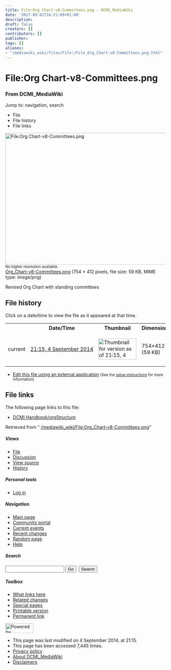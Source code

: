 ```yaml
---
title: File:Org Chart-v8-Committees.png - DCMI_MediaWiki
date: '2017-09-01T16:21:09+01:00'
description: 
draft: false
creators: []
contributors: []
publisher: 
tags: []
aliases:
- "/mediawiki_wiki/files/File:/File_Org_Chart-v8-Committees.png.html"
---
```


<a id="top"></a>
# File:Org Chart-v8-Committees.png

### From DCMI\_MediaWiki

Jump to: navigation, search
<!-- start content -->
- File
- File history
- File links

 [<img alt="File:Org Chart-v8-Committees.png" src="/images/c/c5/Org_Chart-v8-Committees.png" width="754" height="412">](/mediawiki_wiki/files/Org_Chart-v8-Committees.png)  
<small>No higher resolution available.</small>  
 [Org\_Chart-v8-Committees.png](/images/c/c5/Org_Chart-v8-Committees.png)‎ (754 × 412 pixels, file size: 59 KB, MIME type: image/png)

Revised Org Chart with standing committees

<!-- 
NewPP limit report
Preprocessor node count: 1/1000000
Post-expand include size: 0/2097152 bytes
Template argument size: 0/2097152 bytes
Expensive parser function count: 0/100
-->
## File history

Click on a date/time to view the file as it appeared at that time.

<table class="wikitable filehistory">
  <tr>
    <td></td>
    <th>Date/Time</th>
    <th>Thumbnail</th>
    <th>Dimensions</th>
    <th>User</th>
    <th>Comment</th>
  </tr>
  <tr>
    <td>current</td>
    <td class="filehistory-selected" style="white-space: nowrap;"><a href="/mediawiki_wiki/files/Org_Chart-v8-Committees.png">21:15, 4 September 2014</a></td>
    <td><a href="/images/c/c5/Org_Chart-v8-Committees.png"><img alt="Thumbnail for version as of 21:15, 4 September 2014" src="/images/c/c5/Org_Chart-v8-Committees.png" width="120" height="66"></a></td>
    <td>754×412 <span style="white-space: nowrap;">(59 KB)</span>
    </td>
    <td>
      <a href="/index.php?title=User:StuartSutton&amp;action=edit&amp;redlink=1" class="new mw-userlink" title="User:StuartSutton (page does not exist)">StuartSutton</a> <span style="white-space: nowrap;"> <span class="mw-usertoollinks">(<a href="/index.php?title=User_talk:StuartSutton&amp;action=edit&amp;redlink=1" class="new" title="User talk:StuartSutton (page does not exist)">Talk</a> | <a href="/index.php/Special:Contributions/StuartSutton" title="Special:Contributions/StuartSutton">contribs</a>)</span></span>
    </td>
    <td> <span class="comment">(Revised Org Chart with standing committees)</span>
    </td>
  </tr>
</table>

  

- [Edit this file using an external application](/index.php?title=File:Org_Chart-v8-Committees.png&action=edit&externaledit=true&mode=file "File:Org Chart-v8-Committees.png") <small>(See the <a href="http://www.mediawiki.org/wiki/Manual:External_editors" class="external text" rel="nofollow">setup instructions</a> for more information)</small>

## File links

The following page links to this file:

- [DCMI Handbook/orgStructure](/index.php/DCMI_Handbook/orgStructure "DCMI Handbook/orgStructure")

Retrieved from " [/mediawiki_wiki/File:Org\_Chart-v8-Committees.png](/mediawiki_wiki/files/File:/File:Org_Chart-v8-Committees.png.html)"

<!-- end content -->

##### Views

- [File](/mediawiki_wiki/files/File:/File:Org_Chart-v8-Committees.png.html)
- [Discussion](/index.php?title=File_talk:Org_Chart-v8-Committees.png&action=edit&redlink=1 "Discussion about the content page [t]")
- [View source](/index.php?title=File:Org_Chart-v8-Committees.png&action=edit "This page is protected.
You can view its source [e]")
- [History](/index.php?title=File:Org_Chart-v8-Committees.png&action=history "Past revisions of this page [h]")

##### Personal tools

- [Log in](/index.php?title=Special:UserLogin&returnto=File:Org_Chart-v8-Committees.png "You are encouraged to log in; however, it is not mandatory [o]")

<script type="text/javascript"> if (window.isMSIE55) fixalpha(); </script>

##### Navigation

- [Main page](/index.php/Main_Page "Visit the main page [z]")
- [Community portal](/index.php/DCMI_MediaWiki:Community_portal "About the project, what you can do, where to find things")
- [Current events](/index.php/DCMI_MediaWiki:Current_events "Find background information on current events")
- [Recent changes](/index.php/Special:RecentChanges "The list of recent changes in the wiki [r]")
- [Random page](/index.php/Special:Random "Load a random page [x]")
- [Help](/index.php/Help:Contents "The place to find out")

##### <label for="searchInput">Search</label>

<form action="/index.php" id="searchform">
				<input type="hidden" name="title" value="Special:Search">
				<input id="searchInput" title="Search DCMI_MediaWiki" accesskey="f" type="search" name="search">
				<input type="submit" name="go" class="searchButton" id="searchGoButton" value="Go" title="Go to a page with this exact name if exists"> 
				<input type="submit" name="fulltext" class="searchButton" id="mw-searchButton" value="Search" title="Search the pages for this text">
			</form>

##### Toolbox

- [What links here](/index.php/Special:WhatLinksHere/File:Org_Chart-v8-Committees.png "List of all wiki pages that link here [j]")
- [Related changes](/index.php/Special:RecentChangesLinked/File:Org_Chart-v8-Committees.png "Recent changes in pages linked from this page [k]")
- [Special pages](/index.php/Special:SpecialPages "List of all special pages [q]")
- [Printable version](/index.php?title=File:Org_Chart-v8-Committees.png&printable=yes "Printable version of this page [p]")
- [Permanent link](/index.php?title=File:Org_Chart-v8-Committees.png&oldid=8337 "Permanent link to this revision of the page")

<!-- end of the left (by default at least) column -->

 [<img src="/skins/common/images/poweredby_mediawiki_88x31.png" height="31" width="88" alt="Powered by MediaWiki">](http://www.mediawiki.org/)

- This page was last modified on 4 September 2014, at 21:15.
- This page has been accessed 7,445 times.
- [Privacy policy](/index.php/DCMI_MediaWiki:Privacy_policy "DCMI MediaWiki:Privacy policy")
- [About DCMI\_MediaWiki](/index.php/DCMI_MediaWiki:About "DCMI MediaWiki:About")
- [Disclaimers](/index.php/DCMI_MediaWiki:General_disclaimer "DCMI MediaWiki:General disclaimer")

<script>if (window.runOnloadHook) runOnloadHook();</script><!-- Served in 0.608 secs. -->
